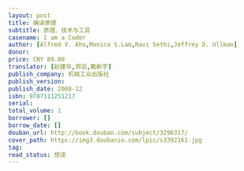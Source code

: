 ```yaml
---
layout: post
title: 编译原理
subtitle: 原理、技术与工具
casename: I am a Coder
author: [Alfred V. Aho,Monica S.Lam,Ravi Sethi,Jeffrey D. Ullman]
donor: 
price: CNY 89.00
translator: [赵建华,郑滔,戴新宇]
publish_company: 机械工业出版社
publish_version: 
publish_date: 2008-12
isbn: 9787111251217
serial: 
total_volume: 1
borrower: []
borrow_date: []
douban_url: http://book.douban.com/subject/3296317/
cover_path: https://img3.doubanio.com/lpic/s3392161.jpg
tag: 
read_status: 想读
---
```

